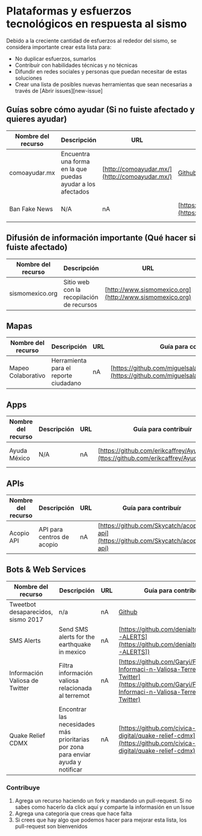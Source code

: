 # Plataformas y esfuerzos tecnológicos en respuesta al sismo

Debido a la creciente cantidad de esfuerzos al rededor del sismo, se considera importante crear esta lista para:

* No duplicar esfuerzos, sumarlos
* Contribuír con habilidades técnicas y no técnicas
* Difundir en redes sociales y personas que puedan necesitar de estas soluciones
* Crear una lista de posibles nuevas herramientas que sean necesarias a través de [Abrir issues][new-issue]


## Guías sobre cómo ayudar (Si no fuiste afectado y quieres ayudar)

Nombre del recurso| Descripción | URL     |  Guía para contribuír | Contacto | Stack | Status 
------------      | ----------- | ------  | --------------------  | -------- | ----- | ------ 
comoayudar.mx  | Encuentra una forma en la que puedas ayudar a los afectados | [http://comoayudar.mx/](http://comoayudar.mx/) | [Github](https://github.com/eldelentes/comoayudarmx) | nA | Ruby on Rails | en desarrollo 
Ban Fake News | N/A | nA | [https://github.com/RZEROSTERN/banfakenews](https://github.com/RZEROSTERN/banfakenews) | [Slack -> #sismomx-fakenews](http://slack.codeandomexico.org/) | PHP, Yii |  En funcionamiento 


## Difusión de información importante (Qué hacer si fuiste afectado)

Nombre del recurso| Descripción | URL     |  Guía para contribuír | Contacto | Stack | Status |
------------      | ----------- | ------  | --------------------  | -------- | ----- | ------ |
sismomexico.org| Sitio web con la recopilación de recursos  | [http://www.sismomexico.org](http://www.sismomexico.org) | [Github](https://github.com/CodeandoMexico/terremoto-cdmx) | [Slack -> #sismomx-website](http://slack.codeandomexico.org/) | Jekyll, HTML, CSS, Javsscript  | Abierto a contribuciones |


## Mapas
Nombre del recurso| Descripción | URL     |  Guía para contribuír | Contacto | Stack | Status |
------------      | ----------- | ------  | --------------------  | -------- | ----- | ------ 
| Mapeo Colaborativo | Herramienta para el reporte ciudadano | nA | [https://github.com/miguelsalazar/mapeo_colaborativo](https://github.com/miguelsalazar/mapeo_colaborativo) | [Slack -> ##equipo-humanitario](http://slack.codeandomexico.org/) | Javascript, Express, Socket.io | En desarrollo |

## Apps
Nombre del recurso| Descripción | URL     |  Guía para contribuír | Contacto | Stack | Status |
------------      | ----------- | ------  | --------------------  | -------- | ----- | ------
| Ayuda México | N/A |nA | [https://github.com/erikcaffrey/AyudaMexico](ttps://github.com/erikcaffrey/AyudaMexico) | [Slack -> #equipo-humanitario](http://slack.codeandomexico.org/) | Java |  | 

## APIs
Nombre del recurso| Descripción | URL     |  Guía para contribuír | Contacto | Stack | Status |
------------      | ----------- | ------  | --------------------  | -------- | ----- | ------ |
| Acopio API | API para centros de acopio | nA |  [https://github.com/Skycatch/acopio-api](https://github.com/Skycatch/acopio-api) | [Slack -> #sismomx-acopio-api](http://slack.codeandomexico.org/) | Javascript, Hapi | ? |

## Bots & Web Services

Nombre del recurso| Descripción | URL     |  Guía para contribuír | Contacto | Stack | Status |
------------      | ----------- | ------  | --------------------  | -------- | ----- | ------ |
|Tweetbot  desaparecidos, sismo 2017 | n/a | nA | [Github](https://github.com/regenhans/earthquake-bot)| [Slack](http://slack.codeandomexico.org/)| NodeJS | abierto a contribuciones |
|SMS Alerts | Send SMS alerts for the earthquake in mexico | nA |  [https://github.com/denialtorres/SMS-ALERTS](https://github.com/denialtorres/SMS-ALERTS]) | [Slack -> #equipo-humanitario](http://slack.codeandomexico.org/) | Ruby on Rails 4.2 | ? |
| Información Valiosa de Twitter | Filtra información valiosa relacionada al terremot | nA |[https://github.com/Garyi/Filtro-Informaci-n-Valiosa-Terremoto-Twitter](https://github.com/Garyi/Filtro-Informaci-n-Valiosa-Terremoto-Twitter) | [Slack -> #equipo-humanitario](http://slack.codeandomexico.org/)  | Python | |
| Quake Relief CDMX | Encontrar las necesidades más prioritarias por zona para enviar ayuda y notificar | nA | [https://github.com/civica-digital/quake-relief-cdmx](https://github.com/civica-digital/quake-relief-cdmx) | [Slack -> #sismomx-realtime](http://slack.codeandomexico.org/) | Ruby on Rails 5 | |





### Contribuye

1. Agrega un recurso haciendo un fork y mandando un pull-request. Si no sabes como hacerlo da click aquí y comparte la informasión en un Issue
2. Agrega una categoría que creas que hace falta
3. Si crees que hay algo que podemos hacer para mejorar esta lista, los pull-request son bienvenidos